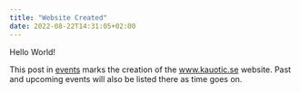 ```yaml
---
title: "Website Created"
date: 2022-08-22T14:31:05+02:00
---
```

Hello World!

This post in [events](/events) marks the creation of the www.kauotic.se website.
Past and upcoming events will also be listed there as time goes on.

